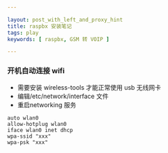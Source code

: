 ```yaml
---

layout: post_with_left_and_proxy_hint
title: raspbx 安装笔记
tags: play
keywords: [ raspbx, GSM 转 VOIP ]

---
```


### 开机自动连接 wifi 
+ 需要安装 wireless-tools 才能正常使用 usb 无线网卡
+ 编辑/etc/network/interface 文件
+ 重启networking 服务

```
auto wlan0
allow-hotplug wlan0
iface wlan0 inet dhcp
wpa-ssid "xxx"
wpa-psk "xxx"
```
